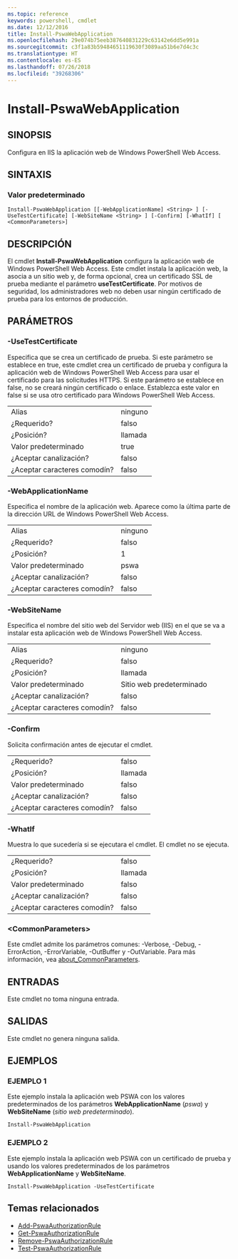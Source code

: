 ```yaml
---
ms.topic: reference
keywords: powershell, cmdlet
ms.date: 12/12/2016
title: Install-PswaWebApplication
ms.openlocfilehash: 29e074b75eeb387640831229c63142e6dd5e991a
ms.sourcegitcommit: c3f1a83b59484651119630f3089aa51b6e7d4c3c
ms.translationtype: HT
ms.contentlocale: es-ES
ms.lasthandoff: 07/26/2018
ms.locfileid: "39268306"
---
```

# <a name="install-pswawebapplication"></a>Install-PswaWebApplication

## <a name="synopsis"></a>SINOPSIS

Configura en IIS la aplicación web de Windows PowerShell Web Access.

## <a name="syntax"></a>SINTAXIS

### <a name="default"></a>Valor predeterminado
```
Install-PswaWebApplication [[-WebApplicationName] <String> ] [-UseTestCertificate] [-WebSiteName <String> ] [-Confirm] [-WhatIf] [ <CommonParameters>]
```

## <a name="description"></a>DESCRIPCIÓN

El cmdlet **Install-PswaWebApplication** configura la aplicación web de Windows PowerShell Web Access.
Este cmdlet instala la aplicación web, la asocia a un sitio web y, de forma opcional, crea un certificado SSL de prueba mediante el parámetro **useTestCertificate**. Por motivos de seguridad, los administradores web no deben usar ningún certificado de prueba para los entornos de producción.

## <a name="parameters"></a>PARÁMETROS

### <a name="-usetestcertificate"></a>-UseTestCertificate

Especifica que se crea un certificado de prueba. Si este parámetro se establece en true, este cmdlet crea un certificado de prueba y configura la aplicación web de Windows PowerShell Web Access para usar el certificado para las solicitudes HTTPS. Si este parámetro se establece en false, no se creará ningún certificado o enlace. Establezca este valor en false si se usa otro certificado para Windows PowerShell Web Access.

|||
|-|-|
| Alias                              | ninguno                                 |
| ¿Requerido?                            | falso                                |
| ¿Posición?                            | llamada                                |
| Valor predeterminado                        | true                                 |
| ¿Aceptar canalización?               | falso                                |
| ¿Aceptar caracteres comodín?          | falso                                |

### <a name="-webapplicationname"></a>-WebApplicationName

Especifica el nombre de la aplicación web. Aparece como la última parte de la dirección URL de Windows PowerShell Web Access.

|||
|-|-|
| Alias                              | ninguno                                 |
| ¿Requerido?                            | falso                                |
| ¿Posición?                            | 1                                    |
| Valor predeterminado                        | pswa                                 |
| ¿Aceptar canalización?               | falso                                |
| ¿Aceptar caracteres comodín?          | falso                                |

### <a name="-websitename"></a>-WebSiteName

Especifica el nombre del sitio web del Servidor web (IIS) en el que se va a instalar esta aplicación web de Windows PowerShell Web Access.

|||
|-|-|
| Alias                              | ninguno                                 |
| ¿Requerido?                            | falso                                |
| ¿Posición?                            | llamada                                |
| Valor predeterminado                        | Sitio web predeterminado                     |
| ¿Aceptar canalización?               | falso                                |
| ¿Aceptar caracteres comodín?          | falso                                |

### <a name="-confirm"></a>-Confirm

Solicita confirmación antes de ejecutar el cmdlet.

|||
|-|-|
| ¿Requerido?                            | falso                                |
| ¿Posición?                            | llamada                                |
| Valor predeterminado                        | falso                                |
| ¿Aceptar canalización?               | falso                                |
| ¿Aceptar caracteres comodín?          | falso                                |

### <a name="-whatif"></a>-WhatIf

Muestra lo que sucedería si se ejecutara el cmdlet.
El cmdlet no se ejecuta.

|||
|-|-|
| ¿Requerido?                            | falso                                |
| ¿Posición?                            | llamada                                |
| Valor predeterminado                        | falso                                |
| ¿Aceptar canalización?               | falso                                |
| ¿Aceptar caracteres comodín?          | falso                                |

### <a name="ltcommonparametersgt"></a>&lt;CommonParameters&gt;

Este cmdlet admite los parámetros comunes: -Verbose, -Debug, -ErrorAction, -ErrorVariable, -OutBuffer y -OutVariable. Para más información, vea [about_CommonParameters](http://go.microsoft.com/fwlink/p/?LinkID=113216).

## <a name="inputs"></a>ENTRADAS

Este cmdlet no toma ninguna entrada.

## <a name="outputs"></a>SALIDAS

Este cmdlet no genera ninguna salida.

## <a name="examples"></a>EJEMPLOS

### <a name="example-1"></a>EJEMPLO 1

Este ejemplo instala la aplicación web PSWA con los valores predeterminados de los parámetros **WebApplicationName** (*pswa*) y **WebSiteName** (*sitio web predeterminado*).

```
Install-PswaWebApplication
```

### <a name="example-2"></a>EJEMPLO 2

Este ejemplo instala la aplicación web PSWA con un certificado de prueba y usando los valores predeterminados de los parámetros **WebApplicationName** y **WebSiteName**.

```
Install-PswaWebApplication -UseTestCertificate
```

## <a name="related-topics"></a>Temas relacionados

- [Add-PswaAuthorizationRule](add-pswaauthorizationrule.md)
- [Get-PswaAuthorizationRule](get-pswaauthorizationrule.md)
- [Remove-PswaAuthorizationRule](remove-pswaauthorizationrule.md)
- [Test-PswaAuthorizationRule](test-pswaauthorizationrule.md)